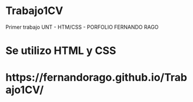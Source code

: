 # Trabajo1CV
Primer trabajo UNT - HTM/CSS - PORFOLIO FERNANDO RAGO
<h1>Se utilizo HTML y CSS</h1>
<h1>https://fernandorago.github.io/Trabajo1CV/</h1>

